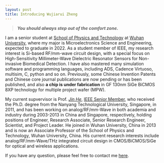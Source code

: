 ```yaml
---
layout: post
title: Introducing Wujiarui Zheng
---
```


> **_You should always step out of the comfort zone._**


I am a senior student at [School of Physics and Technology](http://physics.whu.edu.cn/en/Home.htm) at [Wuhan University](https://en.whu.edu.cn/), where my major is Microelectronics Science and Engineering, expected to graduate in 2022. As a student member of IEEE, my research interest is Si-based RF/mm-wave circuit design, with a special focus on High-Sensitivity Millimeter-Wave Dielectric Resonator Sensors for Non-invasive Biomedical Detection. I have also mastered many simulation software and programming languages, including ADS, Cadence Virtuoso, multisim, C, python and so on. Previously, some Chinese Invention Patents and Chinese core journal publications are now pending or has been published, and also **a chip is under fabrication** in GF 130nm SiGe BiCMOS 8XP technology for multiple project wafer (MPW).

My current supvervisor is Prof. [_Jin He_](http://physics.whu.edu.cn/info/1053/2154.htm), [IEEE Senior Member](https://ieeexplore.ieee.org/author/37404360500), who received the Ph.D. degree from the Nanyang Technological University, Singapore, in 2011, and has been working on analog/RF/mm-Wave in both academia and industry during 2003-2013 in China and Singapore, respectively, holding positions of Engineer, Research Associate, Senior Research Engineer, Scientist, and Project Leader. He joined in Wuhan University, China in 2013 and is now an Associate Professor of the School of Physics and Technology, Wuhan University, China. His current research interests include analog/RF/mm-Wave/THz integrated circuit design in CMOS/BiCMOS/SiGe for optical and wireless applications.

If you have any question, please feel free to contact me [here](zhengwujiarui@outlook.com).